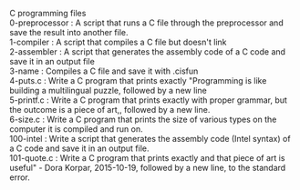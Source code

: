 C programming files <br/>
0-preprocessor : A script that runs a C file through the preprocessor and save the result into another file. <br/>
1-compiler : A script that compiles a C file but doesn't link <br/>
2-assembler : A script that generates the assembly code of a C code and save it in an output file <br/>
3-name : Compiles a C file and save it with .cisfun <br/>
4-puts.c : Write a C program that prints exactly "Programming is like building a multilingual puzzle, followed by a new line <br/>
5-printf.c : Write a C program that prints exactly with proper grammar, but the outcome is a piece of art,, followed by a new line. <br/>
6-size.c : Write a C program that prints the size of various types on the computer it is compiled and run on. <br/>
100-intel : Write a script that generates the assembly code (Intel syntax) of a C code and save it in an output file. <br/>
101-quote.c : Write a C program that prints exactly and that piece of art is useful" - Dora Korpar, 2015-10-19, followed by a new line, to the standard error. <br/>

